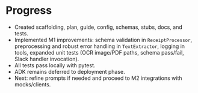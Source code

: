 # Progress

- Created scaffolding, plan, guide, config, schemas, stubs, docs, and tests.
- Implemented M1 improvements: schema validation in `ReceiptProcessor`, preprocessing and robust error handling in `TextExtractor`, logging in tools, expanded unit tests (OCR image/PDF paths, schema pass/fail, Slack handler invocation).
- All tests pass locally with pytest.
- ADK remains deferred to deployment phase.
- Next: refine prompts if needed and proceed to M2 integrations with mocks/clients. 